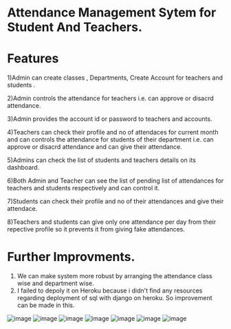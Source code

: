 # Attendance Management Sytem for Student And Teachers.

# Features
1)Admin can create classes , Departments, Create Account for teachers and students .

2)Admin controls the attendance for teachers i.e. can approve or disacrd attendance.

3)Admin provides the account id or password to teachers and accounts.

4)Teachers can check their profile and no of attendaces for current month and can controls the attendance for students of their department i.e. can approve or disacrd attendance
  and can give their attendance.
  
5)Admins can check the list of students and teachers details on its dashboard.

6)Both Admin and Teacher can see the list of pending list of attendances for teachers and students respectively and can control it.

7)Students can check their profile and no of their attendances and give their attendace.

8)Teachers and students can give only one attendance per day from their repective profile so it prevents it from giving fake attendances.

# Further Improvments.
1) We can make system more robust by arranging the attendance class wise and department wise.
2) I failed to depoly it on Heroku because i didn't find any resources regarding deployment of sql with django on heroku. So improvement can be made in this.

![image](https://user-images.githubusercontent.com/68737300/132103269-145547c8-2a99-4fac-aaf7-f2541faec13e.png)
![image](https://user-images.githubusercontent.com/68737300/132103023-420cb979-4d07-4952-b059-58f3ef945fae.png)
![image](https://user-images.githubusercontent.com/68737300/132103084-5cc6c1b6-d1b9-4ac8-a45c-dd527770531c.png)
![image](https://user-images.githubusercontent.com/68737300/132103108-eaa6f8cd-4891-4950-838a-2fb29da14d2e.png)
![image](https://user-images.githubusercontent.com/68737300/132103142-fdbfb66a-eeab-49a0-8b90-84ada25a1e35.png)
![image](https://user-images.githubusercontent.com/68737300/132103151-c48e1553-3034-4532-9d86-2f5c429f194f.png)
![image](https://user-images.githubusercontent.com/68737300/132103182-7a478d0a-75db-4806-a0a8-98c59932bcf3.png)

